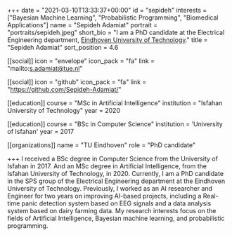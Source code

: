 +++
date = "2021-03-10T13:33:37+00:00"
id = "sepideh"
interests = ["Bayesian Machine Learning", "Probabilistic Programming", "Biomedical Applications"]
name = "Sepideh Adamiat"
portrait = "portraits/sepideh.jpeg"
short_bio = "I am a PhD candidate at the Electrical Engineering department, [Eindhoven University of Technology](https://www.tue.nl/en/)."
title = "Sepideh Adamiat"
sort_position = 4.6

[[social]]
    icon = "envelope"
    icon_pack = "fa"
    link = "mailto:s.adamiat@tue.nl"

[[social]]
    icon = "github"
    icon_pack = "fa"
    link = "https://github.com/Sepideh-Adamiat/"

[[education]]
    course = "MSc in Artificial Intelligence"
    institution = "Isfahan University of Technology"
    year = 2020

[[education]]
    course = "BSc in Computer Science"
    institution = 'University of Isfahan'
    year = 2017
    
[[organizations]]
    name = "TU Eindhoven"
    role = "PhD candidate"

+++
I received a BSc degree in Computer Science from the University of Isfahan in 2017. And an MSc degree in Artificial Intelligence, from the Isfahan University of Technology, in 2020. Currently, I am a PhD candidate in the SPS group of the Electrical Engineering department at the Eindhoven University of Technology.
Previously, I worked as an AI researcher and Engineer for two years on improving AI-based projects, including a Real-time panic detection system based on EEG signals and a data analysis system based on dairy farming data.
My research interests focus on the fields of Artificial Intelligence, Bayesian machine learning, and probabilistic programming.
